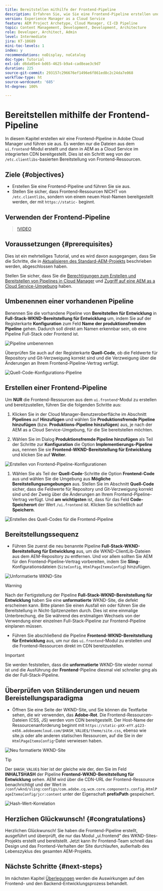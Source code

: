 ```yaml
---
title: Bereitstellen mithilfe der Frontend-Pipeline
description: Erfahren Sie, wie Sie eine Frontend-Pipeline erstellen und ausführen, die Frontend-Ressourcen erstellt und sie in AEM as a Cloud Service für das integrierte CDN bereitstellt.
version: Experience Manager as a Cloud Service
feature: AEM Project Archetype, Cloud Manager, CI-CD Pipeline
topic: Content Management, Development, Development, Architecture
role: Developer, Architect, Admin
level: Intermediate
jira: KT-10689
mini-toc-levels: 1
index: y
recommendations: noDisplay, noCatalog
doc-type: Tutorial
exl-id: d6da05e4-bd65-4625-b9a4-cad8eae3c9d7
duration: 225
source-git-commit: 293157c296676ef1496e6f861ed8c2c24da7e068
workflow-type: ht
source-wordcount: '685'
ht-degree: 100%

---
```


# Bereitstellen mithilfe der Frontend-Pipeline

In diesem Kapitel erstellen wir eine Frontend-Pipeline in Adobe Cloud Manager und führen sie aus. Es werden nur die Dateien aus dem `ui.frontend`-Modul erstellt und dann in AEM as a Cloud Service im integrierten CDN bereitgestellt. Dies ist ein Schritt weg von der `/etc.clientlibs`-basierten Bereitstellung von Frontend-Ressourcen.


## Ziele {#objectives}

* Erstellen Sie eine Frontend-Pipeline und führen Sie sie aus.
* Stellen Sie sicher, dass Frontend-Ressourcen NICHT von `/etc.clientlibs`, sondern von einem neuen Host-Namen bereitgestellt werden, der mit `https://static-` beginnt.

## Verwenden der Frontend-Pipeline

>[!VIDEO](https://video.tv.adobe.com/v/3409420?quality=12&learn=on)

## Voraussetzungen {#prerequisites}

Dies ist ein mehrteiliges Tutorial, und es wird davon ausgegangen, dass Sie die Schritte, die in [Aktualisieren des Standard-AEM-Projekts](./update-project.md) beschrieben werden, abgeschlossen haben.

Stellen Sie sicher, dass Sie die [Berechtigungen zum Erstellen und Bereitstellen von Pipelines in Cloud Manager](https://experienceleague.adobe.com/docs/experience-manager-cloud-manager/content/requirements/users-and-roles.html?lang=de#role-definitions) und [Zugriff auf eine AEM as a Cloud Service-Umgebung](https://experienceleague.adobe.com/docs/experience-manager-cloud-service/content/implementing/using-cloud-manager/manage-environments.html?lang=de) haben.

## Umbenennen einer vorhandenen Pipeline

Benennen Sie die vorhandene Pipeline von __Bereitstellen für Entwicklung__ in __Full-Stack-WKND-Bereitstellung für Entwicklung__ um, indem Sie auf der Registerkarte __Konfiguration__ zum Feld __Name der produktionsfremden Pipeline__ gehen. Dadurch soll direkt am Namen erkennbar sein, ob eine Pipeline Full-Stack oder Frontend ist.

![Pipeline umbenennen](assets/fullstack-wknd-deploy-dev-pipeline.png)


Überprüfen Sie auch auf der Registerkarte __Quell-Code__, ob die Feldwerte für Repository und Git-Verzweigung korrekt sind und die Verzweigung über die Änderungen an Ihrem Frontend-Pipeline-Vertrag verfügt.

![Quell-Code-Konfigurations-Pipeline](assets/fullstack-wknd-source-code-config.png)


## Erstellen einer Frontend-Pipeline

Um __NUR__ die Frontend-Ressourcen aus dem `ui.frontend`-Modul zu erstellen und bereitzustellen, führen Sie die folgenden Schritte aus:

1. Klicken Sie in der Cloud Manager-Benutzeroberfläche im Abschnitt __Pipelines__ auf __Hinzufügen__ und wählen Sie __Produktionsfremde Pipeline hinzufügen__ (bzw. __Produktions-Pipeline hinzufügen__) aus, je nach der AEM as a Cloud Service-Umgebung, für die Sie bereitstellen möchten.

1. Wählen Sie im Dialog __Produktionsfremde Pipeline hinzufügen__ als Teil der Schritte zur __Konfiguration__ die Option __Implementierungs-Pipeline__ aus, nennen Sie sie __Frontend-WKND-Bereitstellung für Entwicklung__ und klicken Sie auf __Weiter__.

![Erstellen von Frontend-Pipeline-Konfigurationen](assets/create-frontend-pipeline-configs.png)

1. Wählen Sie als Teil der __Quell-Code__-Schritte die Option __Frontend-Code__ aus und wählen Sie die Umgebung aus __Mögliche Bereitstellungsumgebungen__ aus. Stellen Sie im Abschnitt __Quell-Code__ sicher, dass die Feldwerte für Repository und Git-Verzweigung korrekt sind und der Zweig über die Änderungen an Ihrem Frontend-Pipeline-Vertrag verfügt.
Und __am wichtigsten__ ist, dass für das Feld __Code-Speicherort__ der Wert `/ui.frontend` ist. Klicken Sie schließlich auf __Speichern__.

![Erstellen des Quell-Codes für die Frontend-Pipeline](assets/create-frontend-pipeline-source-code.png)


## Bereitstellungssequenz

* Führen Sie zuerst die neu benannte Pipeline __Full-Stack-WKND-Bereitstellung für Entwicklung__ aus, um die WKND-ClientLib-Dateien aus dem AEM-Repository zu entfernen. Und vor allem sollten Sie AEM für den Frontend-Pipeline-Vertrag vorbereiten, indem Sie __Sling__-Konfigurationsdateien (`SiteConfig`, `HtmlPageItemsConfig`) hinzufügen.

![Unformatierte WKND-Site](assets/unstyled-wknd-site.png)

>[!WARNING]
>
>Nach der Fertigstellung der Pipeline __Full-Stack-WKND-Bereitstellung für Entwicklung__ haben Sie eine __unformatierte__ WKND-Site, die defekt erscheinen kann. Bitte planen Sie einen Ausfall ein oder führen Sie die Bereitstellung in Nicht-Spitzenzeiten durch. Dies ist eine einmalige Unterbrechung, die Sie während des erstmaligen Wechsels von der Verwendung einer einzelnen Full-Stack-Pipeline zur Frontend-Pipeline einplanen müssen.


* Führen Sie abschließend die Pipeline __Frontend-WKND-Bereitstellung für Entwicklung__ aus, um nur das `ui.frontend`-Modul zu erstellen und die Frontend-Ressourcen direkt im CDN bereitzustellen.

>[!IMPORTANT]
>
>Sie werden feststellen, dass die __unformatierte__ WKND-Site wieder normal ist und die Ausführung der __Frontend__-Pipeline diesmal viel schneller ging als die der Full-Stack-Pipeline.

## Überprüfen von Stiländerungen und neuem Bereistellungsparadigma

* Öffnen Sie eine Seite der WKND-Site, und Sie können die Textfarbe sehen, die wir verwenden, das __Adobe-Rot__. Die Frontend-Ressourcen-Dateien (CSS, JS) werden vom CDN bereitgestellt. Der Host-Name der Ressourcenanforderung beginnt mit `https://static-pXX-eYY.p123-e456.adobeaemcloud.com/$HASH_VALUE$/theme/site.css`, ebenso wie site.js oder alle anderen statischen Ressourcen, auf die Sie in der `HtmlPageItemsConfig`-Datei verwiesen haben.


![Neu formatierte WKND-Site](assets/newly-styled-wknd-site.png)



>[!TIP]
>
>Der `$HASH_VALUE$` hier ist der gleiche wie der, den Sie im Feld __INHALTSHASH__ der Pipeline __Frontend-WKND-Bereitstellung für Entwicklung__ sehen. AEM wird über die CDN-URL der Frontend-Ressource benachrichtigt und der Wert in `/conf/wknd/sling:configs/com.adobe.cq.wcm.core.components.config.HtmlPageItemsConfig/jcr:content` unter der Eigenschaft __prefixPath__ gespeichert.


![Hash-Wert-Korrelation](assets/hash-value-correlartion.png)



## Herzlichen Glückwunsch! {#congratulations}

Herzlichen Glückwunsch! Sie haben die Frontend-Pipeline erstellt, ausgeführt und überprüft, die nur das Modul „ui.frontend“ des WKND-Sites-Projekts erstellt und bereitstellt. Jetzt kann Ihr Frontend-Team schnell das Design und das Frontend-Verhalten der Site durchlaufen, außerhalb des Lebenszyklus des gesamten AEM-Projekts.

## Nächste Schritte {#next-steps}

Im nächsten Kapitel [Überlegungen](considerations.md) werden die Auswirkungen auf den Frontend- und den Backend-Entwicklungsprozess behandelt.
